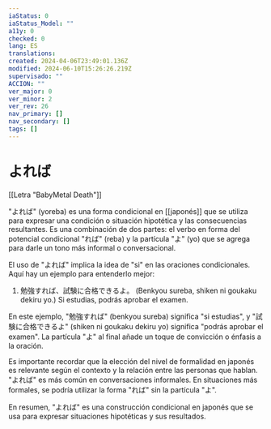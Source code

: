 ```yaml
---
iaStatus: 0
iaStatus_Model: ""
a11y: 0
checked: 0
lang: ES
translations: 
created: 2024-04-06T23:49:01.136Z
modified: 2024-06-10T15:26:26.219Z
supervisado: ""
ACCION: ""
ver_major: 0
ver_minor: 2
ver_rev: 26
nav_primary: []
nav_secondary: []
tags: []
---
```

# よれば

[[Letra "BabyMetal Death"]]

"よれば" (yoreba) es una forma condicional en [[japonés]] que se utiliza para expresar una condición o situación hipotética y las consecuencias resultantes. Es una combinación de dos partes: el verbo en forma del potencial condicional "れば" (reba) y la partícula "よ" (yo) que se agrega para darle un tono más informal o conversacional.

El uso de "よれば" implica la idea de "si" en las oraciones condicionales. Aquí hay un ejemplo para entenderlo mejor:

1. 勉強すれば、試験に合格できるよ。 (Benkyou sureba, shiken ni goukaku dekiru yo.) Si estudias, podrás aprobar el examen.

En este ejemplo, "勉強すれば" (benkyou sureba) significa "si estudias", y "試験に合格できるよ" (shiken ni goukaku dekiru yo) significa "podrás aprobar el examen". La partícula "よ" al final añade un toque de convicción o énfasis a la oración.

Es importante recordar que la elección del nivel de formalidad en japonés es relevante según el contexto y la relación entre las personas que hablan. "よれば" es más común en conversaciones informales. En situaciones más formales, se podría utilizar la forma "れば" sin la partícula "よ".

En resumen, "よれば" es una construcción condicional en japonés que se usa para expresar situaciones hipotéticas y sus resultados.